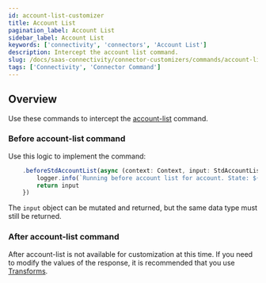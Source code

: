 ```yaml
---
id: account-list-customizer
title: Account List
pagination_label: Account List
sidebar_label: Account List
keywords: ['connectivity', 'connectors', 'Account List']
description: Intercept the account list command.
slug: /docs/saas-connectivity/connector-customizers/commands/account-list
tags: ['Connectivity', 'Connector Command']
---
```


## Overview

Use these commands to intercept the [account-list](../../commands/account-list) command.

### Before account-list command

Use this logic to implement the command: 

```javascript
    .beforeStdAccountList(async (context: Context, input: StdAccountListInput) => {
        logger.info(`Running before account list for account. State: ${input.state}`)
        return input
    })
```
The `input` object can be mutated and returned, but the same data type must still be returned.

### After account-list command

After account-list is not available for customization at this time. If you need to modify the values of the response, it is recommended that you use [Transforms](https://developer.sailpoint.com/idn/docs/transforms/).